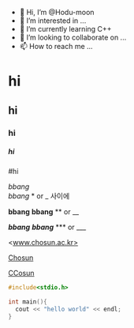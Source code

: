 - 👋 Hi, I’m @Hodu-moon
- 👀 I’m interested in ...
- 🌱 I’m currently learning C++
- 💞️ I’m looking to collaborate on ...
- 📫 How to reach me ...


# hi
## hi
### hi
##### hi
#hi

*bbang*  
_bbang_     * or _ 사이에

**bbang**
__bbang__   ** or __

***bbang***
___bbang___    *** or ___


<www.chosun.ac.kr>

[Chosun](https://www.chosun.ac.kr)

[CCosun](https://www.chosun.ac.kr "Chousn University")




```c++
#include<stdio.h>

int main(){
  cout << "hello world" << endl;
}
```

<!---
Hodu-moon/Hodu-moon is a ✨ special ✨ repository because its `README.md` (this file) appears on your GitHub profile.
You can click the Preview link to take a look at your changes.
--->
